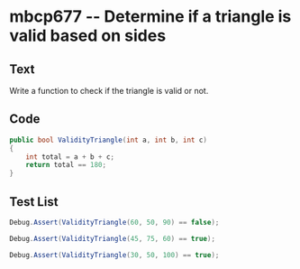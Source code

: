 # mbcp677 -- Determine if a triangle is valid based on sides

## Text

Write a function to check if the triangle is valid or not.

## Code

```csharp
public bool ValidityTriangle(int a, int b, int c) 
{
    int total = a + b + c;
    return total == 180;
}
```

## Test List

```csharp
Debug.Assert(ValidityTriangle(60, 50, 90) == false);
```

```csharp
Debug.Assert(ValidityTriangle(45, 75, 60) == true);
```

```csharp
Debug.Assert(ValidityTriangle(30, 50, 100) == true);
```
